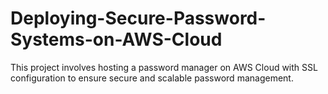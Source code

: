 # Deploying-Secure-Password-Systems-on-AWS-Cloud
This project involves hosting a password manager on AWS Cloud with SSL configuration to ensure secure and scalable password management.
